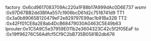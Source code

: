 factory :0x6cd9617083709Ac220a1F88b17A999dAc0D6E737
wsmr    :0x97D67BB2dd3BfAa557c1906bcD61d2c7518741d9
TT1     :0x3a0b89065B120479eF2e829797E99ac1b91Ba32B
TT2     :0x42Ff01CE8a2E8ab4DcB68479030A0463C5E49b63
lprouter:0x1C5A9C5e37959E011b2e3604323C42c5f2f05EaF
to      :0x19ff96276C56Adfcf5Cf9C2bB735B0581B2db676
